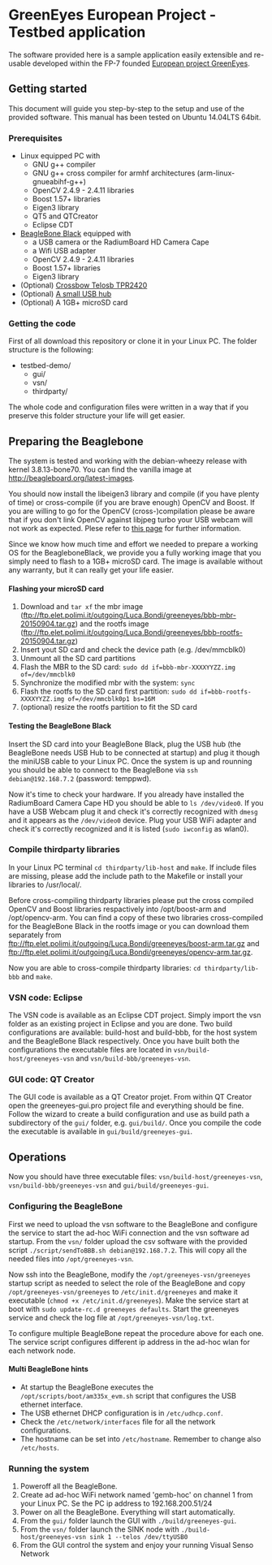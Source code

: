 # GreenEyes European Project - Testbed application

The software provided here is a sample application easily extensible and re-usable developed within the FP-7 founded [European project GreenEyes](http://www.greeneyesproject.eu/).

## Getting started

This document will guide you step-by-step to the setup and use of the provided software. This manual has been tested on Ubuntu 14.04LTS 64bit.

### Prerequisites

* Linux equipped PC with
  * GNU g++ compiler
  * GNU g++ cross compiler for armhf architectures (arm-linux-gnueabihf-g++)
  * OpenCV 2.4.9 - 2.4.11 libraries
  * Boost 1.57+ libraries
  * Eigen3 library
  * QT5 and QTCreator
  * Eclipse CDT
* [BeagleBone Black](http://beagleboard.org/black) equipped with
  * a USB camera or the RadiumBoard HD Camera Cape
  * a Wifi USB adapter
  * OpenCV 2.4.9 - 2.4.11 libraries
  * Boost 1.57+ libraries
  * Eigen3 library
* (Optional) [Crossbow Telosb TPR2420](http://www.memsic.com/wireless-sensor-networks/)
* (Optional) [A small USB hub](http://www.amazon.it/AmazonBasics-Ultra-Mini-Hub-porte/dp/B003M0NURK/)
* (Optional) A 1GB+ microSD card

### Getting the code

First of all download this repository or clone it in your Linux PC.
The folder structure is the following:

* testbed-demo/
  * gui/
  * vsn/
  * thirdparty/

The whole code and configuration files were written in a way that if you preserve this folder structure your life will get easier.

## Preparing the Beaglebone

The system is tested and working with the debian-wheezy release with kernel 3.8.13-bone70. You can find the vanilla image at http://beagleboard.org/latest-images.

You should now install the libeigen3 library and compile (if you have plenty of time) or cross-compile (if you are brave enough) OpenCV and Boost. If you are willing to go for the OpenCV (cross-)compilation please be aware that if you don't link OpenCV against libjpeg turbo your USB webcam will not work as expected. Plese refer to [this page](http://blog.lemoneerlabs.com/3rdParty/Darling_BBB_30fps_DRAFT.html) for further information.

Since we know how much time and effort we needed to prepare a working OS for the BeagleboneBlack, we provide you a fully working image that you simply need to flash to a 1GB+ microSD card.
The image is available without any warranty, but it can really get your life easier.

#### Flashing your microSD card
1. Download and `tar xf` the mbr image (ftp://ftp.elet.polimi.it/outgoing/Luca.Bondi/greeneyes/bbb-mbr-20150904.tar.gz) and the rootfs image (ftp://ftp.elet.polimi.it/outgoing/Luca.Bondi/greeneyes/bbb-rootfs-20150904.tar.gz)
2. Insert yout SD card and check the device path (e.g. /dev/mmcblk0)
3. Unmount all the SD card partitions
4. Flash the MBR to the SD card: `sudo dd if=bbb-mbr-XXXXYYZZ.img of=/dev/mmcblk0`
5. Synchronize the modified mbr with the system: `sync`
6. Flash the rootfs to the SD card first partition: `sudo dd if=bbb-rootfs-XXXXYYZZ.img of=/dev/mmcblk0p1 bs=16M`
7. (optional) resize the rootfs partition to fit the SD card

#### Testing the BeagleBone Black
Insert the SD card into your BeagleBone Black, plug the USB hub (the BeagleBone needs USB Hub to be connected at startup) and plug it though the miniUSB cable to your Linux PC. Once the system is up and rounning you should be able to connect to the BeagleBone via `ssh debian@192.168.7.2` (password: temppwd).

Now it's time to check your hardware. If you already have installed the RadiumBoard Camera Cape HD you should be able to `ls /dev/video0`. If you have a USB Webcam plug it and check it's correctly recognized with `dmesg` and it appears as the `/dev/video0` device. Plug your USB WiFi adapter and check it's correctly recognized and it is listed (`sudo iwconfig` as wlan0).

### Compile thirdparty libraries
 
In your Linux PC terminal `cd thirdparty/lib-host` and `make`.
If include files are missing, please add the include path to the Makefile or install your libraries to /usr/local/.

Before cross-compiling thirdparty libraries please put the cross compiled OpenCV and Boost libraries respactively into /opt/boost-arm and /opt/opencv-arm. You can find a copy of these two libraries cross-compiled for the BeagleBone Black in the rootfs image or you can download them separately from ftp://ftp.elet.polimi.it/outgoing/Luca.Bondi/greeneyes/boost-arm.tar.gz and ftp://ftp.elet.polimi.it/outgoing/Luca.Bondi/greeneyes/opencv-arm.tar.gz.

Now you are able to cross-compile thirdparty libraries: `cd thirdparty/lib-bbb` and `make`.

### VSN code: Eclipse

The VSN code is available as an Eclipse CDT project. Simply import the vsn folder as an existing project in Eclipse and you are done. Two build configurations are available: build-host and build-bbb, for the host system and the BeagleBone Black respectively.
Once you have built both the configurations the executable files are located in `vsn/build-host/greeneyes-vsn` and `vsn/build-bbb/greeneyes-vsn`.

### GUI code: QT Creator

The GUI code is available as a QT Creator projet. From within QT Creator open the greeneyes-gui.pro project file and everything should be fine. Follow the wizard to create a build configuration and use as build path a subdirectory of the `gui/` folder, e.g. `gui/build/`.
Once you compile the code the executable is available in `gui/build/greeneyes-gui`.

## Operations

Now you should have three executable files: `vsn/build-host/greeneyes-vsn`, `vsn/build-bbb/greeneyes-vsn` and `gui/build/greeneyes-gui`.

### Configuring the BeagleBone

First we need to upload the vsn software to the BeagleBone and configure the service to start the ad-hoc WiFi connection and the vsn software ad startup.
From the `vsn/` folder upload the csv software with the provided script `./script/sendToBBB.sh debian@192.168.7.2`. This will copy all the needed files into `/opt/greeneyes-vsn`.

Now ssh into the BeagleBone, modify the `/opt/greeneyes-vsn/greeneyes` startup script as needed to select the role of the BeagleBone and copy `/opt/greeneyes-vsn/greeneyes` to `/etc/init.d/greeneyes` and make it executable (`chmod +x /etc/init.d/greeneyes`). Make the service start at boot with `sudo update-rc.d greeneyes defaults`.
Start the greeneyes service and check the log file at `/opt/greeneyes-vsn/log.txt`.


To configure multiple BeagleBone repeat the procedure above for each one. The service script configures different ip address in the ad-hoc wlan for each network node.

#### Multi BeagleBone hints
* At startup the BeagleBone executes the `/opt/scripts/boot/am335x_evm.sh` script that configures the USB ethernet interface.
* The USB ethernet DHCP configuration is in `/etc/udhcp.conf`.
* Check the `/etc/network/interfaces` file for all the network configurations.
* The hostname can be set into `/etc/hostname`. Remember to change also `/etc/hosts`.

### Running the system

1. Poweroff all the BeagleBone.
2. Create ad ad-hoc WiFi network named 'gemb-hoc' on channel 1 from your Linux PC. Se the PC ip address to 192.168.200.51/24
3. Power on all the BeagleBone. Everything will start automatically.
4. From the `gui/` folder launch the GUI with `./build/greeneyes-gui`.
5. From the `vsn/` folder launch the SINK node with `./build-host/greeneyes-vsn sink 1 --telos /dev/ttyUSB0`
6. From the GUI control the system and enjoy your running Visual Senso Network



